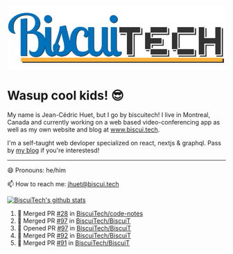 ![BiscuiTech Logo](https://github.com/BiscuiTech/BiscuiTech/blob/master/BiscuiTech%20Logo%20(2019)%20(Small).png)
# Wasup cool kids! 😎

My name is Jean-Cédric Huet, but I go by biscuitech! I live in Montreal, Canada and currently working on a web based video-conferencing app as well as my own website and blog at www.biscui.tech.

I'm a self-taught web devloper specialized on react, nextjs & graphql. Pass by [my blog](www.biscui.tech/blog) if you're interestesd!
______
😄 Pronouns: he/him

📫 How to reach me: jhuet@biscui.tech

[![BiscuiTech's github stats](https://github-readme-stats.vercel.app/api?username=biscuitech)](https://github.com/anuraghazra/github-readme-stats)

<!--START_SECTION:activity-->
1. 🎉 Merged PR [#28](https://github.com//BiscuiTech/code-notes/pull/28) in [BiscuiTech/code-notes](https://github.com//BiscuiTech/code-notes)
2. 🎉 Merged PR [#97](https://github.com//BiscuiTech/BiscuiT/pull/97) in [BiscuiTech/BiscuiT](https://github.com//BiscuiTech/BiscuiT)
3. 💪 Opened PR [#97](https://github.com//BiscuiTech/BiscuiT/pull/97) in [BiscuiTech/BiscuiT](https://github.com//BiscuiTech/BiscuiT)
4. 🎉 Merged PR [#92](https://github.com//BiscuiTech/BiscuiT/pull/92) in [BiscuiTech/BiscuiT](https://github.com//BiscuiTech/BiscuiT)
5. 🎉 Merged PR [#91](https://github.com//BiscuiTech/BiscuiT/pull/91) in [BiscuiTech/BiscuiT](https://github.com//BiscuiTech/BiscuiT)
<!--END_SECTION:activity-->
